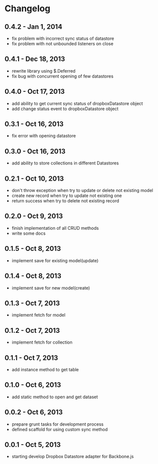 # Changelog

## 0.4.2 - Jan 1, 2014
- fix problem with incorrect sync status of datastore
- fix problem with not unbounded listeners on close

## 0.4.1 - Dec 18, 2013
- rewrite library using $.Deferred
- fix bug with concurrent opening of few datastores

## 0.4.0 - Oct 17, 2013
- add ability to get current sync status of dropboxDatastore object
- add change status event to dropboxDatastore object

## 0.3.1 - Oct 16, 2013
- fix error with opening datastore

## 0.3.0 - Oct 16, 2013
- add ability to store collections in different Datastores

## 0.2.1 - Oct 10, 2013
- don't throw exception when try to update or delete not existing model
- create new record when try to update not existing one
- return success when try to delete not existing record

## 0.2.0 - Oct 9, 2013
- finish implementation of all CRUD methods
- write some docs

## 0.1.5 - Oct 8, 2013
- implement save for existing model(update)

## 0.1.4 - Oct 8, 2013
- implement save for new model(create)

## 0.1.3 - Oct 7, 2013
- implement fetch for model

## 0.1.2 - Oct 7, 2013
- implement fetch for collection

## 0.1.1 - Oct 7, 2013
- add instance method to get table

## 0.1.0 - Oct 6, 2013
- add static method to open and get dataset

## 0.0.2 - Oct 6, 2013
- prepare grunt tasks for development process
- defined scaffold for using custom sync method

## 0.0.1 - Oct 5, 2013
- starting develop Dropbox Datastore adapter for Backbone.js
